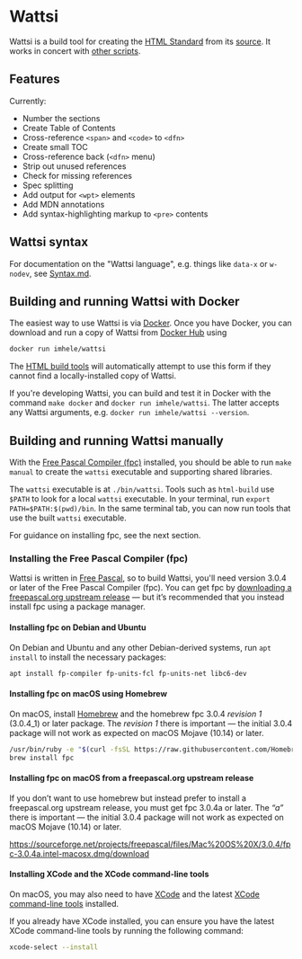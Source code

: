 # Wattsi

Wattsi is a build tool for creating the [HTML Standard](https://html.spec.whatwg.org/multipage/) from its [source](https://github.com/imhele/html). It works in concert with [other scripts](https://github.com/imhele/html-build).

## Features

Currently:
 * Number the sections
 * Create Table of Contents
 * Cross-reference `<span>` and `<code>` to `<dfn>`
 * Create small TOC
 * Cross-reference back (`<dfn>` menu)
 * Strip out unused references
 * Check for missing references
 * Spec splitting
 * Add output for `<wpt>` elements
 * Add MDN annotations
 * Add syntax-highlighting markup to `<pre>` contents

## Wattsi syntax

For documentation on the "Wattsi language", e.g. things like `data-x` or `w-nodev`, see [Syntax.md](./Syntax.md).

## Building and running Wattsi with Docker

The easiest way to use Wattsi is via [Docker](https://www.docker.com/). Once you have Docker, you can download and run a copy of Wattsi from [Docker Hub](https://hub.docker.com/r/imhele/wattsi) using

```bash
docker run imhele/wattsi
```

The [HTML build tools](https://github.com/imhele/html-build) will automatically attempt to use this form if they cannot find a locally-installed copy of Wattsi.

If you're developing Wattsi, you can build and test it in Docker with the command `make docker` and `docker run imhele/wattsi`. The latter accepts any Wattsi arguments, e.g. `docker run imhele/wattsi --version`.

## Building and running Wattsi manually

With the [Free Pascal Compiler (fpc)](https://www.freepascal.org/) installed, you should be able to run `make manual` to create the `wattsi` executable and supporting shared libraries.

The `wattsi` executable is at `./bin/wattsi`. Tools such as `html-build` use `$PATH` to look for a local `wattsi` executable. In your terminal, run `export PATH=$PATH:$(pwd)/bin`. In the same terminal tab, you can now run tools that use the built `wattsi` executable.

For guidance on installing fpc, see the next section.

### Installing the Free Pascal Compiler (fpc)

Wattsi is written in [Free Pascal](https://www.freepascal.org/), so to build Wattsi, you'll need version 3.0.4 or later of the Free Pascal Compiler (fpc). You can get fpc by [downloading a freepascal.org upstream release](https://www.freepascal.org/download.var) — but it’s recommended that you instead install fpc using a package manager.

#### Installing fpc on Debian and Ubuntu

On Debian and Ubuntu and any other Debian-derived systems, run `apt install` to install the necessary packages:

```bash
apt install fp-compiler fp-units-fcl fp-units-net libc6-dev
```

#### Installing fpc on macOS using Homebrew

On macOS, install [Homebrew](https://brew.sh/) and the homebrew fpc 3.0.4 *revision 1* (3.0.4_1) or later package. The *revision 1* there is important — the initial 3.0.4 package will not work as expected on macOS Mojave (10.14) or later.

```bash
/usr/bin/ruby -e "$(curl -fsSL https://raw.githubusercontent.com/Homebrew/install/master/install)"
brew install fpc
```

#### Installing fpc on macOS from a freepascal.org upstream release

If you don’t want to use homebrew but instead prefer to install a freepascal.org upstream release, you must get fpc 3.0.4a or later. The *“a”* there is important — the initial 3.0.4 package will not work as expected on macOS Mojave (10.14) or later.

https://sourceforge.net/projects/freepascal/files/Mac%20OS%20X/3.0.4/fpc-3.0.4a.intel-macosx.dmg/download

#### Installing XCode and the XCode command-line tools

On macOS, you may also need to have [XCode](https://developer.apple.com/xcode/) and the latest [XCode command-line tools](https://developer.apple.com/download/more/) installed.

If you already have XCode installed, you can ensure you have the latest XCode command-line tools by running the following command:

```bash
xcode-select --install
```
